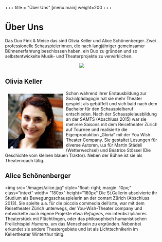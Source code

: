 +++
title = "Über Uns"
[menu.main]
weight=200
+++
<h1>Über Uns</h1>

Das Duo Fink & Meise das sind Olivia Keller und Alice Schönenberger. Zwei professionelle Schauspielerinnen, die nach langjähriger gemeinsamer Bühnenerfahrung beschlossen haben, ein Duo zu gründen und so selbstentwickelte Musik- und Theaterprojekte zu verwirklichen. 

<center> <img src="/images/duo1.jpg" width= 800px/></p></center>

<h2>Olivia Keller</h2>
<img src="/images/Olivia.jpg" style="float: left; margin: 10px;" class="intext" width= "180px" height="180px"</img>Schon während ihrer Erstausbildung zur Sozialpädagogin hat sie mehr Theater gespielt als gebüffelt und sich bald nach dem Bachelor für den Schauspielberuf entschieden. Nach der Schauspielausbildung an der SAMTS (Abschluss 2015) war sie mehrere Saisons mit dem Reisetheater Zürich auf Tournee und realisierte die Eigenproduktion „Gloria“ mit der You Wish Theater Company. Sie gestaltet Lesungen für diverse Autoren, u.a für Martin Städeli (Wetterwechsel) und Béatrice Stössel (Die Geschichte vom kleinen blauen Traktor). Neben der Bühne ist sie als Theatercoach tätig.

<left><h2>Alice Schönenberger</h2></left>

<img src="/images/alice.jpg" style="float: right; margin: 10px;" class="intext" width= "180px" height="180px"</img> Die St.Gallerin absolvierte ihr Studium als Bewegungsschauspielerin an der comart Zürich (Abschluss 2013). Sie spielte u.a. für die piccola commedia dell’arte, war mit dem Reisetheater Zürich unterwegs, der You-Wish-Theater company und entwickelte auch eigene Projekte etwa <i>Refugees</i>, ein interdiszipliänres Theaterstück mit Flüchtlingen, oder das philosophisch humanistischen Freilichtspiel <i>Humans</i>, um das Menschsein zu ergründen. Nebenbei erkundet sie andere Theatergebiete und ist als Lichttechnikerin im Kellertheater Winterthur tätig. 






